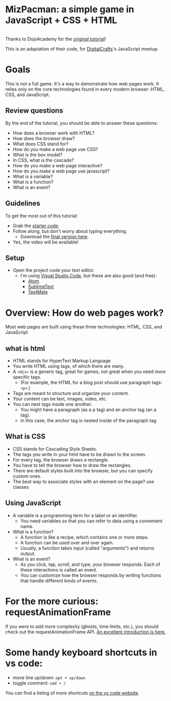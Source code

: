 # MizPacman: a simple game in JavaScript + CSS + HTML

<img src="screenshot.png" alt="">

Thanks to DojoAcademy for the [original tutorial](https://www.twitch.tv/videos/160904036)!

This is an adaptation of their code, for [DigitalCrafts](https://www.digitalcrafts.com/)'s JavaScript meetup.


# Goals

This is not a full game. It's a way to demonstrate how web pages work.
It relies only on the core technologies found in every modern browser: HTML, CSS, and JavaScript.

## Review questions

By the end of the tutorial, you should be able to answer these questions:

- How does a browser work with HTML?
- How does the browser draw?
- What does CSS stand for?
- How do you make a web page use CSS?
- What is the box model?
- In CSS, what is the cascade?
- How do you make a web page interactive?
- How do you make a web page use javascript?
- What is a variable?
- What is a function?
- What is an event?

## Guidelines

To get the most out of this tutorial:

- Grab the [starter code](https://github.com/radishmouse/digitalcrafts-meetup-pacman/releases/download/v1.0-starter/dc-pacman-starter.zip).
- Follow along, but don't worry about typing everything.
  - Download the [final version here](https://github.com/radishmouse/digitalcrafts-meetup-pacman/releases/download/v1.0/dc-pacman-final.zip).
- Yes, the video will be available!

## Setup

- Open the project code your text editor.
  - I'm using [Visual Studio Code](https://code.visualstudio.com/), but these are also good (and free):
    - [Atom](https://atom.io/)
    - [SublimeText](https://www.sublimetext.com/)
    - [TextMate](https://macromates.com/)

# Overview: How do web pages work?

Most web pages are built using these three technologies: HTML, CSS, and JavaScript

## what is html

- HTML stands for HyperText Markup Language
- You write HTML using tags, of which there are many.
- A `<div>` is a generic tag, great for games, not great when you need more specific tags.
  - (For example, the HTML for a blog post should use paragraph tags: `<p>`.)
- Tags are meant to structure and organize your content.
- Your content can be text, images, video, etc.
- You can nest tags inside one another.
  - You might have a paragraph (as a p tag) and an anchor tag (an a tag).
  - In this case, the anchor tag is nested inside of the paragraph tag

## What is CSS

- CSS stands for Cascading Style Sheets.
- The tags you write in your html have to be drawn to the screen.
- For every tag, the browser draws a rectangle.
- You have to tell the browser how to draw the rectangles.
- There are default styles built into the browser, but you can specify custom ones.
- The best way to associate styles with an element on the page? use classes

## Using JavaScript

- A variable is a programming term for a label or an identifier.
  - You need variables so that you can refer to data using a convenient name.
- What is a function?
  - A function is like a recipe, which contains one or more steps.
  - A function can be used over and over again.
  - Usually, a function takes input (called "arguments") and returns output.
- What is an event?
  - As you click, tap, scroll, and type, your browser responds. Each of these interactions is called an event.
  - You can customize how the browser responds by writing functions that handle different kinds of events.

# For the more curious: requestAnimationFrame

If you were to add more complexity (ghosts, time limits, etc.), you should check out the requestAnimationFrame API. [An excellent introduction is here.](https://css-tricks.com/using-requestanimationframe/)

# Some handy keyboard shortcuts in vs code:

- move line up/down: `opt + up/down`
- toggle comment: `cmd + /`

You can find a listing of more shortcuts [on the vs code website](https://code.visualstudio.com/docs/getstarted/keybindings).

